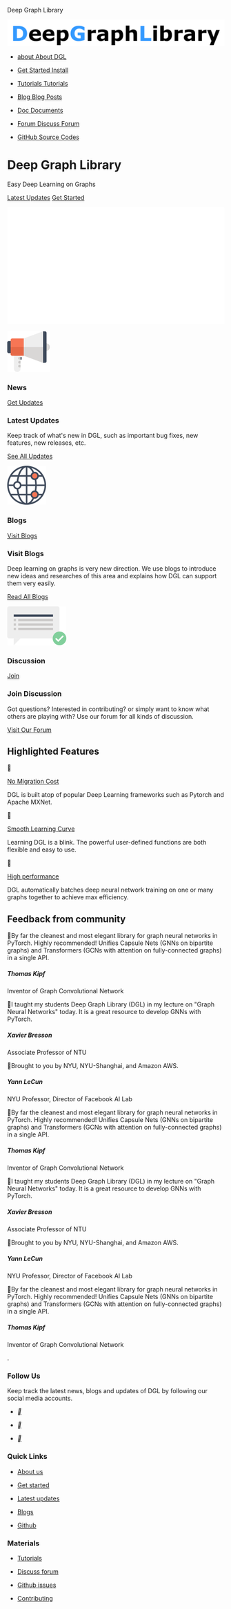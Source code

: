 Deep Graph Library

 [![](../_resources/2e92d5b617f27701e95d80e1a3c1456f.png)](https://www.dgl.ai/)

- [about About DGL](https://www.dgl.ai/pages/about.html)

- [Get Started Install](https://www.dgl.ai/pages/start.html)

- [Tutorials Tutorials](https://docs.dgl.ai/tutorials/models/index.html)

- [Blog Blog Posts](https://www.dgl.ai/pages/index.html)

- [Doc Documents](https://docs.dgl.ai/)

- [Forum Discuss Forum](https://discuss.dgl.ai/)

- [GitHub Source Codes](https://github.com/dmlc/dgl)

# Deep Graph Library

Easy Deep Learning on Graphs

 [Latest Updates](https://www.dgl.ai/pages/updates.html)  [Get Started](https://www.dgl.ai/pages/start.html)

 ![](../_resources/aed252a7f43e7b9542cc77a903571bb1.png)

 ![](../_resources/c21e52c7820d3c1ad61195546e9f37de.png)

### News

 [Get Updates](https://www.dgl.ai/pages/updates.html)

### Latest Updates

Keep track of what's new in DGL, such as important bug fixes, new features, new releases, etc.

 [See All Updates](https://www.dgl.ai/pages/updates.html)

 ![](../_resources/638595800f200cd242def0786b92bb67.png)

### Blogs

 [Visit Blogs](https://www.dgl.ai/pages/index.html)

### Visit Blogs

Deep learning on graphs is very new direction. We use blogs to introduce new ideas and researches of this area and explains how DGL can support them very easily.

 [Read All Blogs](https://www.dgl.ai/pages/index.html)

 ![](../_resources/d0703600845488dff826e78e44f9736a.png)

### Discussion

 [Join](https://www.dgl.ai/updates.html)

### Join Discussion

Got questions? Interested in contributing? or simply want to know what others are playing with? Use our forum for all kinds of discussion.

 [Visit Our Forum](https://discuss.dgl.ai/)

## Highlighted Features

 

 [No Migration Cost](https://docs.dgl.ai/)

DGL is built atop of popular Deep Learning frameworks such as Pytorch and Apache MXNet.

 

 [Smooth Learning Curve](https://docs.dgl.ai/)

Learning DGL is a blink. The powerful user-defined functions are both flexible and easy to use.

 

 [High performance](https://github.com/dmlc/dgl/tree/master/examples/pytorch)

DGL automatically batches deep neural network training on one or many graphs together to achieve max efficiency.

## Feedback from community

By far the cleanest and most elegant library for graph neural networks in PyTorch. Highly recommended! Unifies Capsule Nets (GNNs on bipartite graphs) and Transformers (GCNs with attention on fully-connected graphs) in a single API.

##### Thomas Kipf

 Inventor of Graph Convolutional Network

I taught my students Deep Graph Library (DGL) in my lecture on "Graph Neural Networks" today. It is a great resource to develop GNNs with PyTorch.

##### Xavier Bresson

 Associate Professor of NTU

Brought to you by NYU, NYU-Shanghai, and Amazon AWS.

##### Yann LeCun

 NYU Professor, Director of Facebook AI Lab

By far the cleanest and most elegant library for graph neural networks in PyTorch. Highly recommended! Unifies Capsule Nets (GNNs on bipartite graphs) and Transformers (GCNs with attention on fully-connected graphs) in a single API.

##### Thomas Kipf

 Inventor of Graph Convolutional Network

I taught my students Deep Graph Library (DGL) in my lecture on "Graph Neural Networks" today. It is a great resource to develop GNNs with PyTorch.

##### Xavier Bresson

 Associate Professor of NTU

Brought to you by NYU, NYU-Shanghai, and Amazon AWS.

##### Yann LeCun

 NYU Professor, Director of Facebook AI Lab

By far the cleanest and most elegant library for graph neural networks in PyTorch. Highly recommended! Unifies Capsule Nets (GNNs on bipartite graphs) and Transformers (GCNs with attention on fully-connected graphs) in a single API.

##### Thomas Kipf

 Inventor of Graph Convolutional Network

.

### Follow Us

Keep track the latest news, blogs and updates of DGL by following our social media accounts.

- [**](https://twitter.com/GraphDeep)

- [**](https://www.facebook.com/GraphDeep/)

- [**](https://www.dgl.ai/feed.xml)

### Quick Links

- [About us](https://www.dgl.ai/pages/about.html)

- [Get started](https://www.dgl.ai/pages/start.html)

- [Latest updates](https://www.dgl.ai/pages/updates.html)

- [Blogs](https://www.dgl.ai/pages/index.html)

- [Github](https://github.com/dmlc/dgl/)

### Materials

- [Tutorials](https://docs.dgl.ai/tutorials/models/index.html)

- [Discuss forum](https://discuss.dgl.ai/)

- [Github issues](https://github.com/dmlc/dgl/issues)

- [Contributing](https://github.com/dmlc/dgl/blob/master/CONTRIBUTORS.md)
